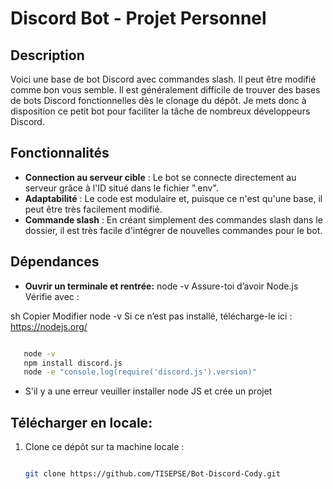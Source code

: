# Discord Bot - Projet Personnel

## Description

Voici une base de bot Discord avec commandes slash. Il peut être modifié comme bon vous semble. Il est généralement difficile de trouver des bases de bots Discord fonctionnelles dès le clonage du dépôt. Je mets donc à disposition ce petit bot pour faciliter la tâche de nombreux développeurs Discord. 

## Fonctionnalités

- **Connection au serveur cible** : Le bot se connecte directement au serveur grâce à l'ID situé dans le fichier ".env".
- **Adaptabilité** : Le code est modulaire et, puisque ce n'est qu'une base, il peut être très facilement modifié.
- **Commande slash** : En créant simplement des commandes slash dans le dossier, il est très facile d'intégrer de nouvelles commandes pour le bot.

## Dépendances

- **Ouvrir un terminale et rentrée:** node -v
Assure-toi d’avoir Node.js
Vérifie avec :

sh
Copier
Modifier
node -v
Si ce n’est pas installé, télécharge-le ici : https://nodejs.org/

```bash

   node -v
   npm install discord.js
   node -e "console.log(require('discord.js').version)"
```

- S'il y a une erreur veuiller installer node JS et crée un projet

## Télécharger en locale:

1. Clone ce dépôt sur ta machine locale :

   ```bash

   git clone https://github.com/TISEPSE/Bot-Discord-Cody.git
   ```
